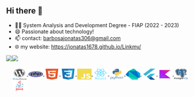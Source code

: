 ## Hi there 👋

- 👨‍🎓 System Analysis and Development Degree - FIAP (2022 - 2023)
- 😄 Passionate about technology!
- 📫 contact: barbosajonatas306@gmail.com
- 🌐 my website: https://jonatas1678.github.io/Linkmy/


<div>
  <a href="https://github.com/Jonatas1678">
  <img height="180em" src="https://github-readme-stats.vercel.app/api?username=Jonatas1678&show_icons=true&theme=dark&include_all_comits=true&count_private=true&border_radius=30px"/>
  <img align="left" height="180em" src="https://github-readme-stats.vercel.app/api/top-langs?username=Jonatas1678&show_icons=true&locale=en&layout=compact&theme=dark"/>
</div>

<div style="display: inline_block"><br>
  <img align="center" alt="Jonatas-WORDPRESS" height="30" width="40" src=https://raw.githubusercontent.com/devicons/devicon/refs/heads/master/icons/wordpress/wordpress-original.svg>
    <img align="center" alt="Jonatas-PHP" height="30" width="40" src=https://raw.githubusercontent.com/devicons/devicon/refs/heads/master/icons/php/php-original.svg>
  <img align="center" alt="Jonatas-HTML" height="30" width="40" src="https://raw.githubusercontent.com/devicons/devicon/master/icons/html5/html5-original.svg">
  <img align="center" alt="Jonatas-CSS" height="30" width="40" src="https://raw.githubusercontent.com/devicons/devicon/master/icons/css3/css3-original.svg">
  <img align="center" alt="Jonatas-JS" height="30" width="40" src="https://raw.githubusercontent.com/devicons/devicon/master/icons/javascript/javascript-plain.svg">
  <img align="center" alt="Jonatas-REACT" height="30" width="40" src=https://raw.githubusercontent.com/devicons/devicon/refs/heads/master/icons/react/react-original-wordmark.svg>
  <img align="center" alt="Jonatas-PY" height="30" width="40" src=https://raw.githubusercontent.com/devicons/devicon/refs/heads/master/icons/python/python-original-wordmark.svg>
  <img align="center" alt="Jonatas-DART" height="30" width="40" src=https://raw.githubusercontent.com/devicons/devicon/refs/heads/master/icons/dart/dart-original.svg>
  <img align="center" alt="Jonatas-FLUTTER" height="30" width="40" src=https://raw.githubusercontent.com/devicons/devicon/refs/heads/master/icons/flutter/flutter-original.svg>
  <img align="center" alt="Jonatas-KOTLIN" height="30" width="40" src=https://raw.githubusercontent.com/devicons/devicon/refs/heads/master/icons/kotlin/kotlin-original.svg>
  <img align="center" alt="Jonatas-POSTGRESQL" height="30" width="40" src=https://raw.githubusercontent.com/devicons/devicon/refs/heads/master/icons/postgresql/postgresql-original-wordmark.svg>
  <img align="center" alt="Jonatas-JAVA" height="30" width="40" src=https://raw.githubusercontent.com/devicons/devicon/refs/heads/master/icons/java/java-original-wordmark.svg>
<div>

<!--
**Jonatas1678/Jonatas1678** is a ✨ _special_ ✨ repository because its `README.md` (this file) appears on your GitHub profile.


- 🔭 I’m currently working on ...
- 🌱 I’m currently learning ...
- 👯 I’m looking to collaborate on ...
- 🤔 I’m looking for help with ...
- 💬 Ask me about ...
- 📫 How to reach me: ...
- 😄 Pronouns: ...
- ⚡ Fun fact: ...
-->

